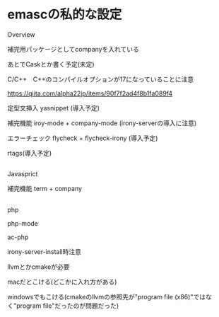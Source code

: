 emascの私的な設定
===

Overview

補完用パッケージとしてcompanyを入れている

あとでCaskとか書く予定(未定)


C/C++　C++のコンパイルオプションが17になっていることに注意

https://qiita.com/alpha22jp/items/90f7f2ad4f8b1fa089f4

定型文挿入		yasnippet (導入予定)

補完機能			iroy-mode + company-mode (irony-serverの導入に注意)

エラーチェック		flycheck + flycheck-irony (導入予定)

rtags(導入予定)

##

Javasprict

補完機能			term + company

## 


php


php-mode

ac-php




irony-server-install時注意

llvmとかcmakeが必要

macだとこける(どこかに入れ方がある)

windowsでもこける(cmakeのllvmの参照先が"program file (x86)"ではなく"program file"だったのが問題だった)
